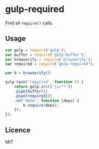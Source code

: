 # gulp-required

Find all `require()` calls.

## Usage

```js
var gulp = require('gulp');
var buffer = require('gulp-buffer');
var browserify = require('browserify');
var required = require('gulp-required');

var b = browserify();

gulp.task('required', function () {
	return gulp.src(['js/**'])
	.pipe(buffer())
	.pipe(required())
	.on('data', function (deps) {
		b.require(deps);
	});
});
```

## Licence

MIT
